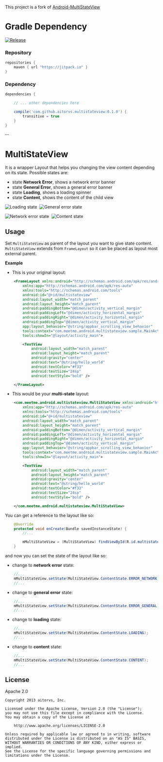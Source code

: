 This project is a fork of [Android-MultiStateView](https://github.com/MeetMe/Android-MultiStateView)

# Gradle Dependency

[![Release](https://img.shields.io/github/release/afollestad/assent.svg?label=jitpack)](https://jitpack.io/#afollestad/assent)

### Repository

```gradle
repositories {
    maven { url "https://jitpack.io" }
}
```

### Dependency

```gradle
dependencies {

    // ... other dependencies here

    compile('com.github.aitorvs.multistateview:0.1.0') {
        transitive = true
    }
}
```
--

# MultiStateView
It is a wrapper Layout that helps you changing the view content depending on its state. Possible states are:

- state **Network Error**, shows a network error banner
- state **General Error**, shows a general error banner
- state **Loading**, shows a loading spinner
- state **Content**, shows the content of the child view

![Loading state](screenshots/sample_loading.png)&nbsp;&nbsp;![General error state](screenshots/sample_general_error.png)

![Network error state](screenshots/sample_network_error.png)&nbsp;&nbsp;![Content state](screenshots/sample_content.png)

## Usage

Set `MultiStateView` as parent of the layout you want to give state content. `MultiStateView` extends from `FrameLayout` so it can be placed as layout most external parent.

**Example**

- This is your original layout:

```xml
    <FrameLayout xmlns:android="http://schemas.android.com/apk/res/android"
        xmlns:app="http://schemas.android.com/apk/res-auto"
        xmlns:tools="http://schemas.android.com/tools"
        android:id="@+id/multistateview"
        android:layout_width="match_parent"
        android:layout_height="match_parent"
        android:paddingBottom="@dimen/activity_vertical_margin"
        android:paddingLeft="@dimen/activity_horizontal_margin"
        android:paddingRight="@dimen/activity_horizontal_margin"
        android:paddingTop="@dimen/activity_vertical_margin"
        app:layout_behavior="@string/appbar_scrolling_view_behavior"
        tools:context="com.meetme.android.multistateview.sample.MainActivity"
        tools:showIn="@layout/activity_main">

        <TextView
            android:layout_width="match_parent"
            android:layout_height="match_parent"
            android:gravity="center"
            android:text="@string/hello_world"
            android:textColor="#f33"
            android:textSize="24sp"
            android:textStyle="bold" />

    </FrameLayout>
```

- This would be your **multi-state** layout:

```xml
    <com.meetme.android.multistateview.MultiStateView xmlns:android="http://schemas.android.com/apk/res/android"
        xmlns:app="http://schemas.android.com/apk/res-auto"
        xmlns:tools="http://schemas.android.com/tools"
        android:id="@+id/multistateview"
        android:layout_width="match_parent"
        android:layout_height="match_parent"
        android:paddingBottom="@dimen/activity_vertical_margin"
        android:paddingLeft="@dimen/activity_horizontal_margin"
        android:paddingRight="@dimen/activity_horizontal_margin"
        android:paddingTop="@dimen/activity_vertical_margin"
        app:layout_behavior="@string/appbar_scrolling_view_behavior"
        tools:context="com.meetme.android.multistateview.sample.MainActivity"
        tools:showIn="@layout/activity_main">

        <TextView
            android:layout_width="match_parent"
            android:layout_height="match_parent"
            android:gravity="center"
            android:text="@string/hello_world"
            android:textColor="#f33"
            android:textSize="24sp"
            android:textStyle="bold" />

    </com.meetme.android.multistateview.MultiStateView>
```

You can get a reference to the layout like so:

```java
    @Override
    protected void onCreate(Bundle savedInstanceState) {
        //...

        mMultiStateView = (MultiStateView) findViewById(R.id.multistateview);
    }

```

and now you can set the state of the layout like so:

- change to **network error** state:

```java
    //...
    mMultiStateView.setState(MultiStateView.ContentState.ERROR_NETWORK);
    //...
```

- change to **general error** state:

```java
    //...
    mMultiStateView.setState(MultiStateView.ContentState.ERROR_GENERAL);
    //...
```

- change to **loading** state:

```java
    //...
    mMultiStateView.setState(MultiStateView.ContentState.LOADING);
    //...
```

- change to **content** state:

```java
    //...
    mMultiStateView.setState(MultiStateView.ContentState.CONTENT);
    //...
```

## License

 Apache 2.0

    Copyright 2013 aitorvs, Inc.

    Licensed under the Apache License, Version 2.0 (the "License");
    you may not use this file except in compliance with the License.
    You may obtain a copy of the License at

        http://www.apache.org/licenses/LICENSE-2.0

    Unless required by applicable law or agreed to in writing, software
    distributed under the License is distributed on an "AS IS" BASIS,
    WITHOUT WARRANTIES OR CONDITIONS OF ANY KIND, either express or implied.
    See the License for the specific language governing permissions and
    limitations under the License.
